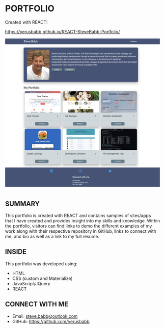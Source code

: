 # PORTFOLIO

Created with REACT!

https://verusbabb.github.io/REACT-SteveBabb-Portfolio/

![](https://github.com/verusbabb/REACT-SteveBabb-Portfolio/blob/connect/public/assets/portfolio_screenshot.png)

## SUMMARY
This portfolio is created with REACT and contains samples of sites/apps that I have created and provides insight into my skills and knowledge. Within the portfolio, visitors can find links to demo the different examples of my work along with their respective repository in GitHub, links to connect with me, and bio as well as a link to my full resume. 

## INSIDE
This portfolio was developed using:

- HTML
- CSS (custom and Materialize)
- JavaScript/JQuery
- REACT

## CONNECT WITH ME
- Email: steve.babb@outlook.com
- GitHub: https://github.com/verusbabb
